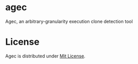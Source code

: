 agec
====

Agec, an arbitrary-granularity execution clone detection tool

License
=======

Agec is distributed under [Mit License](http://opensource.org/licenses/mit-license.php).

